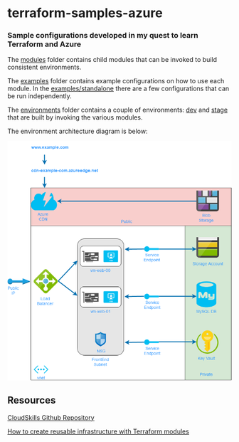 # terraform-samples-azure
### Sample configurations developed in my quest to learn Terraform and Azure


The [modules](./modules) folder contains child modules that can be invoked to build consistent environments. 

The [examples](./examples) folder contains example configurations on how to use each module. In the [examples/standalone](./examples/standalone) there are a few configurations that can be run independently.

The [environments](./environments) folder contains a couple of environments: [dev](./environments/dev) and [stage](./environments/dev) that are built by invoking the various modules. 

The environment architecture diagram is below:

![Env-Diagram](terraform-samples-environments.png)

## Resources
[CloudSkills Github Repository](https://github.com/cloudskills)

[How to create reusable infrastructure with Terraform modules](https://blog.gruntwork.io/how-to-create-reusable-infrastructure-with-terraform-modules-25526d65f73d)

